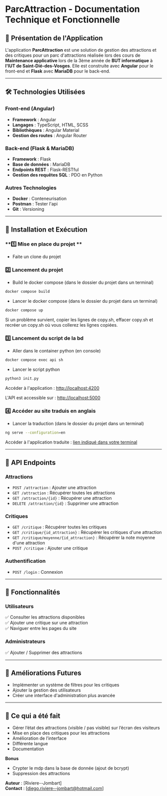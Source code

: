 # ParcAttraction - Documentation Technique et Fonctionnelle

## 📌 Présentation de l'Application
L'application **ParcAttraction** est une solution de gestion des attractions et des critiques pour un parc d'attractions réalisée lors des cours de **Maintenance applicative** lors de la 3ème année de **BUT informatique** à **l'IUT de Saint-Dié-des-Vosges**. Elle est construite avec **Angular** pour le front-end et **Flask** avec **MariaDB** pour le back-end.

---

## 🛠️ Technologies Utilisées
### **Front-end (Angular)**
- **Framework** : Angular
- **Langages** : TypeScript, HTML, SCSS
- **Bibliothèques** : Angular Material
- **Gestion des routes** : Angular Router

### **Back-end (Flask & MariaDB)**
- **Framework** : Flask
- **Base de données** : MariaDB
- **Endpoints REST** : Flask-RESTful
- **Gestion des requêtes SQL** : PDO en Python

### **Autres Technologies**
- **Docker** : Conteneurisation
- **Postman** : Tester l'api
- **Git** : Versioning

---

## 🚀 Installation et Exécution

### **1️⃣ Mise en place du projet **
- Faite un clone du projet

### **2️⃣ Lancement du projet**
- Build le docker compose (dans le dossier du projet dans un terminal)
```bash
docker compose build
```
- Lancer le docker compose (dans le dossier du projet dans un terminal)
```bash
docker compose up
```

Si un problème survient, copier les lignes de copy.sh, effacer copy.sh et recréer un copy.sh où vous collerez les lignes copiées.


### **3️⃣ Lancement du script de la bd**
- Aller dans le container python (en console)
```bash
docker compose exec api sh
```
- Lancer le script python
```python
python3 init.py
```

Accéder à l'application : [http://localhost:4200](http://localhost:4200)

L'API est accessible sur : [http://localhost:5000](http://localhost:5000)


### **4️⃣ Accéder au site traduis en anglais**
- Lancer la traduction (dans le dossier du projet dans un terminal)
```bash
ng serve --configuration=en
```
Accéder à l'application traduite : [lien indiqué dans votre terminal]()

---

## 🔗 API Endpoints

### **Attractions**
- `POST /attraction` : Ajouter une attraction
- `GET /attraction` : Récupérer toutes les attractions
- `GET /attraction/{id}` : Récupérer une attraction
- `DELETE /attraction/{id}` : Supprimer une attraction

### **Critiques**
- `GET /critique` : Récupérer toutes les critiques
- `GET /critique/{id_attraction}` : Récupérer les critiques d'une attraction
- `GET /critique/moyenne/{id_attraction}` : Récupérer la note moyenne d'une attraction
- `POST /critique` : Ajouter une critique

### **Authentification**
- `POST /login` : Connexion

---

## 📌 Fonctionnalités
### **Utilisateurs**
✅ Consulter les attractions disponibles  
✅ Ajouter une critique sur une attraction  
✅ Naviguer entre les pages du site

### **Administrateurs**
✅ Ajouter / Supprimer des attractions  

---

## 📌 Améliorations Futures
- Implémenter un système de filtres pour les critiques
- Ajouter la gestion des utilisateurs
- Créer une interface d'administration plus avancée

---

## 📌 Ce qui a été fait
- Gérer l’état des attractions (visible / pas visible) sur l’écran des visiteurs
- Mise en place des critiques pour les attractions
- Amélioration de l’interface
- Différente langue
- Documentation

**Bonus**
- Crypter le mdp dans la base de donnée (ajout de bcrypt)
- Suppression des attractions

**Auteur** : [Riviere--Jombart]  
**Contact** : [diego.riviere--jombart@hotmail.com]

